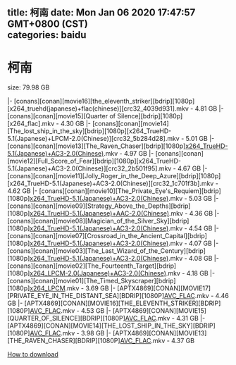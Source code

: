 
title: 柯南
date: Mon Jan 06 2020 17:47:57 GMT+0800 (CST)    
categories: baidu
---

# 柯南
size: 79.98 GB
 
 
|- [conans][conan][movie16][the_eleventh_striker][bdrip][1080p][x264_truehd(japanese)+flac(chinese)][crc32_4039d931].mkv - 4.81 GB
|- [conans][conan][movie15][Quarter of Silence][bdrip][1080p][x264_flac].mkv - 4.30 GB
|- [conans][conan][movie14][The_lost_ship_in_the_sky][bdrip][1080p][x264_TrueHD-5.1(Japanese)+LPCM-2.0(Chinese)][crc32_5b284d28].mkv - 5.01 GB
|- [conans][conan][movie13][The_Raven_Chaser][bdrip][1080p][x264_TrueHD-5.1(Japanese)+AC3-2.0(Chinese)](72E60838).mkv - 4.97 GB
|- [conans][conan][movie12][Full_Score_of_Fear][bdrip][1080p][x264_TrueHD-5.1(Japanese)+AC3-2.0(Chinese)][crc32_2b501f95].mkv - 4.67 GB
|- [conans][conan][movie11][Jolly_Roger_in_the_Deep_Azure][bdrip][1080p][x264_TrueHD-5.1(Japanese)+AC3-2.0(Chinese)][crc32_1c701f3b].mkv - 4.62 GB
|- [conans][conan][movie10][The_Private_Eye's_Requiem][bdrip][1080p][x264_TrueHD-5.1(Japanese)+AC3-2.0(Chinese)](96CC1CB1).mkv - 5.03 GB
|- [conans][conan][movie09][Strategy_Above_the_Depths][bdrip][1080p][x264_TrueHD-5.1(Japanese)+AAC-2.0(Chinese)](386AD057).mkv - 4.36 GB
|- [conans][conan][movie08][Magician_of_the_Silver_Sky][bdrip][1080p][x264_TrueHD-5.1(Japanese)+AC3-2.0(Chinese)](A2BE30B5).mkv - 4.54 GB
|- [conans][conan][movie07][Crossroad_in_the_Ancient_Capital][bdrip][1080p][x264_TrueHD-5.1(Japanese)+AC3-2.0(Chinese)](2722CFC3).mkv - 4.07 GB
|- [conans][conan][movie03][The_Last_Wizard_of_the_Century][bdrip][1080p][x264_TrueHD-5.1(Japanese)+AC3-2.0(Chinese)](A0E093FD).mkv - 4.08 GB
|- [conans][conan][movie02][The_Fourteenth_Target][bdrip][1080p][x264_LPCM-2.0(Japanese)+AC3-2.0(Chinese)](A225253B).mkv - 4.18 GB
|- [conans][conan][movie01][The_Timed_Skyscraper][bdrip][1080p][x264_LPCM](A5AF00AF).mkv - 3.69 GB
|- [APTX4869][CONAN][MOVIE17][PRIVATE_EYE_IN_THE_DISTANT_SEA][BDRIP][1080P][AVC_FLAC](FB72310F).mkv - 4.46 GB
|- [APTX4869][CONAN][MOVIE16][THE_ELEVENTH_STRIKER][BDRIP][1080P][AVC_FLAC](90269C20).mkv - 4.53 GB
|- [APTX4869][CONAN][MOVIE15][QUARTER_OF_SILENCE][BDRIP][1080P][AVC_FLAC](7CBDA33F).mkv - 4.31 GB
|- [APTX4869][CONAN][MOVIE14][THE_LOST_SHIP_IN_THE_SKY][BDRIP][1080P][AVC_FLAC](E5D44A1F).mkv - 3.98 GB
|- [APTX4869][CONAN][MOVIE13][THE_RAVEN_CHASER][BDRIP][1080P][AVC_FLAC](A4085C0C).mkv - 4.37 GB

[How to download](https://bpcam.bemobtrk.com/go/2ceec3aa-1ca2-46d6-b9ff-aaa5c184517c?jno=1871)